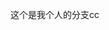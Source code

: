 <!--
 * @Author: 大诚专用 cc2524261183@163.com
 * @Date: 2023-10-27 09:19:01
 * @LastEditors: 大诚专用 cc2524261183@163.com
 * @LastEditTime: 2023-10-27 09:19:20
 * @FilePath: \Git_manage\c1.md
 * @Description: 这是默认设置,请设置`customMade`, 打开koroFileHeader查看配置 进行设置: https://github.com/OBKoro1/koro1FileHeader/wiki/%E9%85%8D%E7%BD%AE
-->
这个是我个人的分支cc
